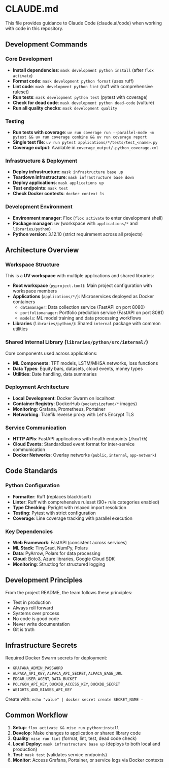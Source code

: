 # CLAUDE.md

This file provides guidance to Claude Code (claude.ai/code) when working with code in this repository.

## Development Commands

### Core Development

- **Install dependencies**: `mask development python install` (after `flox activate`)
- **Format code**: `mask development python format` (uses ruff)
- **Lint code**: `mask development python lint` (ruff with comprehensive ruleset)
- **Run tests**: `mask development python test` (pytest with coverage)
- **Check for dead code**: `mask development python dead-code` (vulture)
- **Run all quality checks**: `mask development quality`

### Testing

- **Run tests with coverage**: `uv run coverage run --parallel-mode -m pytest && uv run coverage combine && uv run coverage report`
- **Single test file**: `uv run pytest applications/*/tests/test_<name>.py`
- **Coverage output**: Available in `coverage_output/.python_coverage.xml`

### Infrastructure & Deployment

- **Deploy infrastructure**: `mask infrastructure base up`
- **Teardown infrastructure**: `mask infrastructure base down`
- **Deploy applications**: `mask applications up`
- **Test endpoints**: `mask test`
- **Check Docker contexts**: `docker context ls`

### Development Environment

- **Environment manager**: Flox (`flox activate` to enter development shell)
- **Package manager**: uv (workspace with `applications/*` and `libraries/python`)
- **Python version**: 3.12.10 (strict requirement across all projects)

## Architecture Overview

### Workspace Structure

This is a **UV workspace** with multiple applications and shared libraries:

- **Root workspace** (`pyproject.toml`): Main project configuration with workspace members
- **Applications** (`applications/*/`): Microservices deployed as Docker containers
  - `datamanager`: Data collection service (FastAPI on port 8080)
  - `portfoliomanager`: Portfolio prediction service (FastAPI on port 8081)  
  - `models`: ML model training and data processing workflows
- **Libraries** (`libraries/python/`): Shared `internal` package with common utilities

### Shared Internal Library (`libraries/python/src/internal/`)

Core components used across applications:

- **ML Components**: TFT models, LSTM/MHSA networks, loss functions
- **Data Types**: Equity bars, datasets, cloud events, money types
- **Utilities**: Date handling, data summaries

### Deployment Architecture

- **Local Development**: Docker Swarm on localhost
- **Container Registry**: DockerHub (`pocketsizefund/*` images)
- **Monitoring**: Grafana, Prometheus, Portainer
- **Networking**: Traefik reverse proxy with Let's Encrypt TLS

### Service Communication

- **HTTP APIs**: FastAPI applications with health endpoints (`/health`)
- **Cloud Events**: Standardized event format for inter-service communication
- **Docker Networks**: Overlay networks (`public`, `internal`, `app-network`)

## Code Standards

### Python Configuration

- **Formatter**: Ruff (replaces black/isort)
- **Linter**: Ruff with comprehensive ruleset (90+ rule categories enabled)
- **Type Checking**: Pyright with relaxed import resolution
- **Testing**: Pytest with strict configuration
- **Coverage**: Line coverage tracking with parallel execution

### Key Dependencies

- **Web Framework**: FastAPI (consistent across services)
- **ML Stack**: TinyGrad, NumPy, Polars
- **Data**: PyArrow, Polars for data processing
- **Cloud**: Boto3, Azure libraries, Google Cloud SDK
- **Monitoring**: Structlog for structured logging

## Development Principles

From the project README, the team follows these principles:

- Test in production
- Always roll forward  
- Systems over process
- No code is good code
- Never write documentation
- Git is truth

## Infrastructure Secrets

Required Docker Swarm secrets for deployment:

- `GRAFANA_ADMIN_PASSWORD`
- `ALPACA_API_KEY`, `ALPACA_API_SECRET`, `ALPACA_BASE_URL`
- `EDGAR_USER_AGENT`, `DATA_BUCKET`
- `POLYGON_API_KEY`, `DUCKDB_ACCESS_KEY`, `DUCKDB_SECRET`
- `WEIGHTS_AND_BIASES_API_KEY`

Create with: `echo "value" | docker secret create SECRET_NAME -`

## Common Workflow

1. **Setup**: `flox activate && mise run python:install`
2. **Develop**: Make changes to application or shared library code
3. **Quality**: `mise run lint` (format, lint, test, dead code check)
4. **Local Deploy**: `mask infrastructure base up` (deploys to both local and production)
5. **Test**: `mask test` (validates service endpoints)
6. **Monitor**: Access Grafana, Portainer, or service logs via Docker contexts

